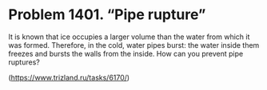 # Problem 1401. “Pipe rupture”

It is known that ice occupies a larger volume than the water from which it was formed. Therefore, in the cold, water pipes burst: the water inside them freezes and bursts the walls from the inside. How can you prevent pipe ruptures?

(https://www.trizland.ru/tasks/6170/)